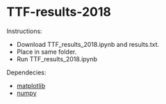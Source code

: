 # TTF-results-2018
Instructions:

- Download TTF_results_2018.ipynb and results.txt. 
- Place in same folder.
- Run TTF_results_2018.ipynb

Dependecies:
- [matplotlib](https://matplotlib.org/)
- [numpy](http://www.numpy.org/)
